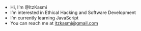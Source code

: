 - Hi, I’m @ItzKasmi
- I’m interested in Ethical Hacking and Software Development
- I’m currently learning JavaScript
- You can reach me at itzkasmi@gmail.com

<!---
ItzKasmi/ItzKasmi is a ✨ special ✨ repository because its `README.md` (this file) appears on your GitHub profile.
You can click the Preview link to take a look at your changes.
--->
